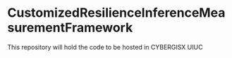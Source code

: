 # CustomizedResilienceInferenceMeasurementFramework
This repository will hold the code to be hosted in CYBERGISX UIUC
